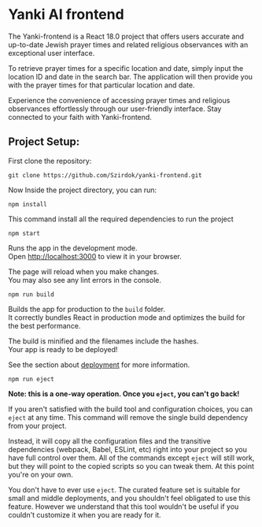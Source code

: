 # Yanki AI frontend

The Yanki-frontend is a React 18.0 project that offers users accurate and up-to-date Jewish prayer times and related religious observances with an exceptional user interface.

To retrieve prayer times for a specific location and date, simply input the location ID and date in the search bar. The application will then provide you with the prayer times for that particular location and date.

Experience the convenience of accessing prayer times and religious observances effortlessly through our user-friendly interface. Stay connected to your faith with Yanki-frontend.

## Project Setup:

First clone the repository:

    git clone https://github.com/Szirdok/yanki-frontend.git

Now Inside the project directory, you can run:

    npm install

This command install all the required dependencies to run the project

    npm start

Runs the app in the development mode.\
Open [http://localhost:3000](http://localhost:3000) to view it in your browser.

The page will reload when you make changes.\
You may also see any lint errors in the console.

    npm run build

Builds the app for production to the `build` folder.\
It correctly bundles React in production mode and optimizes the build for the best performance.

The build is minified and the filenames include the hashes.\
Your app is ready to be deployed!

See the section about [deployment](https://facebook.github.io/create-react-app/docs/deployment) for more information.

    npm run eject

**Note: this is a one-way operation. Once you `eject`, you can't go back!**

If you aren't satisfied with the build tool and configuration choices, you can `eject` at any time. This command will remove the single build dependency from your project.

Instead, it will copy all the configuration files and the transitive dependencies (webpack, Babel, ESLint, etc) right into your project so you have full control over them. All of the commands except `eject` will still work, but they will point to the copied scripts so you can tweak them. At this point you're on your own.

You don't have to ever use `eject`. The curated feature set is suitable for small and middle deployments, and you shouldn't feel obligated to use this feature. However we understand that this tool wouldn't be useful if you couldn't customize it when you are ready for it.
